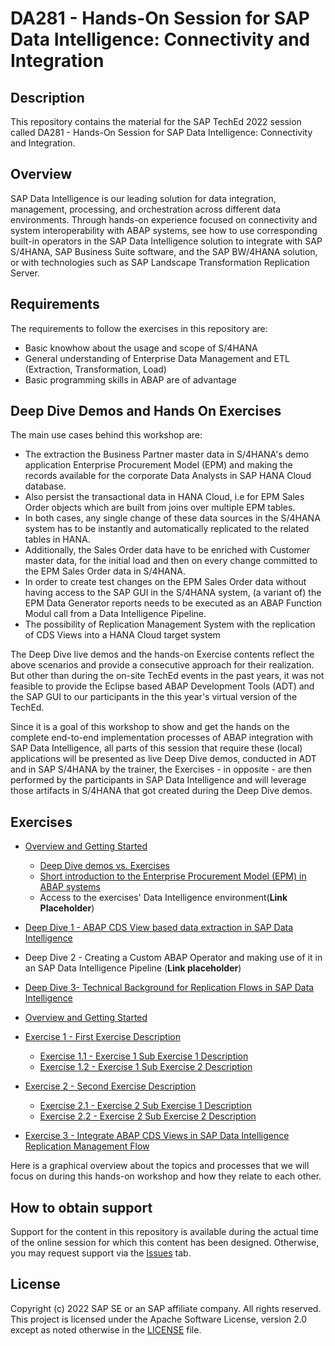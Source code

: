 # DA281 - Hands-On Session for SAP Data Intelligence: Connectivity and Integration

## Description

This repository contains the material for the SAP TechEd 2022 session called DA281 - Hands-On Session for SAP Data Intelligence: Connectivity and Integration.

## Overview

SAP Data Intelligence is our leading solution for data integration, management, processing, and orchestration across different data environments. Through hands-on experience focused on connectivity and system interoperability with ABAP systems, see how to use corresponding built-in operators in the SAP Data Intelligence solution to integrate with SAP S/4HANA, SAP Business Suite software, and the SAP BW/4HANA solution, or with technologies such as SAP Landscape Transformation Replication Server.

## Requirements

The requirements to follow the exercises in this repository are:

- Basic knowhow about the usage and scope of S/4HANA
- General understanding of Enterprise Data Management and ETL (Extraction, Transformation, Load)
- Basic programming skills in ABAP are of advantage

## Deep Dive Demos and Hands On Exercises

The main use cases behind this workshop are:
- The extraction the Business Partner master data in S/4HANA's demo application Enterprise Procurement Model (EPM) and making the records available for the corporate Data Analysts in SAP HANA Cloud database.
- Also persist the transactional data in HANA Cloud, i.e for EPM Sales Order objects which are built from joins over multiple EPM tables.
- In both cases, any single change of these data sources in the S/4HANA system has to be instantly and automatically replicated to the related tables in HANA.
- Additionally, the Sales Order data have to be enriched with Customer master data, for the initial load and then on every change committed to the EPM Sales Order data in S/4HANA.
- In order to create test changes on the EPM Sales Order data without having access to the SAP GUI in the S/4HANA system, (a variant of) the EPM Data Generator reports needs to be executed as an ABAP Function Modul call from a Data Intelligence Pipeline.
- The possibility of Replication Management System with the replication of CDS Views into a HANA Cloud target system

The Deep Dive live demos and the hands-on Exercise contents reflect the above scenarios and provide a consecutive approach for their realization. But other than during the on-site TechEd events in the past years, it was not feasible to provide the Eclipse based ABAP Development Tools (ADT) and the SAP GUI to our participants in the this year's virtual version of the TechEd.

Since it is a goal of this workshop to show and get the hands on the complete end-to-end implementation processes of ABAP integration with SAP Data Intelligence, all parts of this session that require these (local) applications will be presented as live Deep Dive demos, conducted in ADT and in SAP S/4HANA by the trainer, the Exercises - in opposite - are then performed by the participants in SAP Data Intelligence and will leverage those artifacts in S/4HANA that got created during the Deep Dive demos.

## Exercises
- [Overview and Getting Started](exercises/ex0/README.md#overview-and-getting-started)
  - [Deep Dive demos vs. Exercises](exercises/ex0/README.md#deep-dive-vs-exercise-sections-in-this-document)
  - [Short introduction to the Enterprise Procurement Model (EPM) in ABAP systems](exercises/ex0/README.md#short-introduction-to-the-enterprise-procurement-model-epm-in-sap-s4hana)
  - Access to the exercises' Data Intelligence environment(**Link Placeholder**)
- [Deep Dive 1 - ABAP CDS View based data extraction in SAP Data Intelligence](exercises/dd1/README.md#deep-dive-1---abap-cds-view-based-data-extraction-in-sap-data-intelligence)
- Deep Dive 2 - Creating a Custom ABAP Operator and making use of it in an SAP Data Intelligence Pipeline (**Link placeholder**)
- [Deep Dive 3- Technical Background for Replication Flows in SAP Data Intelligence](exercises/dd3/README.md)
- [Overview and Getting Started](exercises/ex0/README.md#overview-and-getting-started)
- [Exercise 1 - First Exercise Description](exercises/ex1/)
    - [Exercise 1.1 - Exercise 1 Sub Exercise 1 Description](exercises/ex1#exercise-11-sub-exercise-1-description)
    - [Exercise 1.2 - Exercise 1 Sub Exercise 2 Description](exercises/ex1#exercise-12-sub-exercise-2-description)
- [Exercise 2 - Second Exercise Description](exercises/ex2/)
    - [Exercise 2.1 - Exercise 2 Sub Exercise 1 Description](exercises/ex2#exercise-21-sub-exercise-1-description)
    - [Exercise 2.2 - Exercise 2 Sub Exercise 2 Description](exercises/ex2#exercise-22-sub-exercise-2-description)

- [Exercise 3 - Integrate ABAP CDS Views in SAP Data Intelligence Replication Management Flow](exercises/ex3/README.md#exercise-3---integrate-abap-cds-views-in-sap-data-intelligence-replication-management-flow)

Here is a graphical overview about the topics and processes that we will focus on during this hands-on workshop and how they relate to each other.

## How to obtain support

Support for the content in this repository is available during the actual time of the online session for which this content has been designed. Otherwise, you may request support via the [Issues](../../issues) tab.

## License
Copyright (c) 2022 SAP SE or an SAP affiliate company. All rights reserved. This project is licensed under the Apache Software License, version 2.0 except as noted otherwise in the [LICENSE](LICENSES/Apache-2.0.txt) file.
